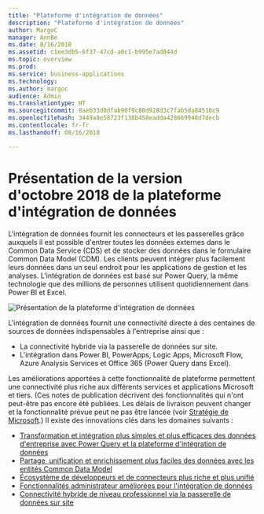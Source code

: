 ```yaml
---
title: "Plateforme d'intégration de données"
description: "Plateforme d'intégration de données"
author: MargoC
manager: AnnBe
ms.date: 8/16/2018
ms.assetid: c1ee3db5-6f37-47cd-a0c1-b995e7ad844d
ms.topic: overview
ms.prod: 
ms.service: business-applications
ms.technology: 
ms.author: margoc
audience: Admin
ms.translationtype: HT
ms.sourcegitcommit: 8aeb33d0dfab90f9c80d928d3c7fab5da84518c9
ms.openlocfilehash: 3449a8e58723f138b458eadda428669948d7decb
ms.contentlocale: fr-fr
ms.lasthandoff: 08/16/2018

---
```




#  <a name="overview-of-data-integration-platform-october-18-release"></a>Présentation de la version d'octobre 2018 de la plateforme d'intégration de données

L'intégration de données fournit les connecteurs et les passerelles grâce auxquels il est possible d'entrer toutes les données externes dans le Common Data Service (CDS) et de stocker des données dans le formulaire Common Data Model (CDM). Les clients peuvent intégrer plus facilement leurs données dans un seul endroit pour les applications de gestion et les analyses. L'intégration de données est basé sur Power Query, la même technologie que des millions de personnes utilisent quotidiennement dans Power BI et Excel.

![Présentation de la plateforme d'intégration de données](media/data-integration-1.png "Présentation de la plateforme d'intégration de données")

L'intégration de données fournit une connectivité directe à des centaines de sources de données indispensables à l'entreprise ainsi que :

-   La connectivité hybride via la passerelle de données sur site.
-   L'intégration dans Power BI, PowerApps, Logic Apps, Microsoft Flow, Azure Analysis Services et Office 365 (Power Query dans Excel).

Les améliorations apportées à cette fonctionnalité de plateforme permettent une connectivité plus riche aux différents services et applications Microsoft et tiers. (Ces notes de publication décrivent des fonctionnalités qui n'ont peut-être pas encore été publiées. Les délais de livraison peuvent changer et la fonctionnalité prévue peut ne pas être lancée (voir [Stratégie de Microsoft](https://go.microsoft.com/fwlink/p/?linkid=2007332).) Il existe des innovations clés dans les domaines suivants :

-   [Transformation et intégration plus simples et plus efficaces des données d'entreprise avec Power Query et la plateforme d'intégration de données](1-power-query.md)
-   [Partage, unification et enrichissement plus faciles des données avec les entités Common Data Model](2-cdm.md)
-   [Écosystème de développeurs et de connecteurs plus riche et plus unifié](3-connector-ecosystem.md)
-   [Fonctionnalités administrateur améliorées pour l'intégration de données](4-data-integration-admin.md)
-   [Connectivité hybride de niveau professionnel via la passerelle de données sur site](5-data-gateway.md)

